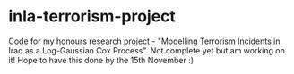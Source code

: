 # inla-terrorism-project
Code for my honours research project - "Modelling Terrorism Incidents in Iraq as a Log-Gaussian Cox Process". Not complete yet but am working on it! Hope to have this done by the 15th November :)
